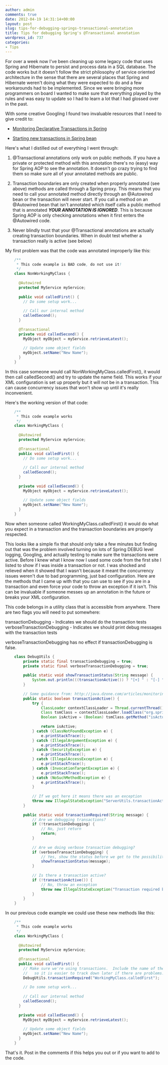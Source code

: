 ```yaml
---
author: admin
comments: true
date: 2012-04-19 14:31:14+00:00
layout: post
slug: tips-for-debugging-springs-transactional-annotation
title: Tips for debugging Spring's @Transactional annotation
wordpress_id: 737
categories:
- Tips
---
```


For over a week now I've been cleaning up some legacy code that uses Spring and Hibernate to persist and process data in a SQL database.  The code works but it doesn't follow the strict philosophy of service oriented architecture in the sense that there are several places that Spring and Hibernate weren't doing what they were expected to do and a few workarounds had to be implemented.  Since we were bringing more programmers on board I wanted to make sure that everything played by the rules and was easy to update so I had to learn a lot that I had glossed over in the past.

With some creative Googling I found two invaluable resources that I need to give credit to:
	
  * [Monitoring Declarative Transactions in Spring](http://java.dzone.com/articles/monitoring-declarative-transac?page=0,1)
	
  * [Starting new transactions in Spring bean](http://stackoverflow.com/questions/3037006/starting-new-transaction-in-spring-bean)

Here's what I distilled out of everything I went through:

  1. @Transactional annotations only work on public methods.  If you have a private or protected method with this annotation there's no (easy) way for Spring AOP to see the annotation.  It doesn't go crazy trying to find them so make sure all of your annotated methods are public.

  2. Transaction boundaries are only created when properly annotated (see above) methods are called through a Spring proxy.  This means that you need to call your annotated method directly through an @Autowired bean or the transaction will never start.  If you call a method on an @Autowired bean that isn't annotated which itself calls a public method that is annotated **_YOUR ANNOTATION IS IGNORED_**.  This is because Spring AOP is only checking annotations when it first enters the @Autowired code.

  3. Never blindly trust that your @Transactional annotations are actually creating transaction boundaries.  When in doubt test whether a transaction really is active (see below)

My first problem was that the code was annotated improperly like this:

``` java
    /**
     * This code example is BAD code, do not use it!
     */
    class NonWorkingMyClass {
    
      @Autowired
      protected MyService myService;
    
      public void calledFirst() {
        // Do some setup work...
    
        // Call our internal method
        calledSecond();
      }
    
      @Transactional
      private void calledSecond() {
        MyObject myObject = myService.retrieveLatest();
    
        // Update some object fields
        myObject.setName("New Name");
      }
    }
```

In this case someone would call NonWorkingMyClass.calledFirst(), it would then call calledSecond() and try to update the name field.  This works if your XML configuration is set up properly but it will not be in a transaction.  This can cause concurrency issues that won't show up until it's really inconvenient.

Here's the working version of that code:

``` java 
    /**
     * This code example works
     */
    class WorkingMyClass {
    
      @Autowired
      protected MyService myService;
    
      @Transactional
      public void calledFirst() {
        // Do some setup work...
    
        // Call our internal method
        calledSecond();
      }
    
      private void calledSecond() {
        MyObject myObject = myService.retrieveLatest();
    
        // Update some object fields
        myObject.setName("New Name");
      }
    }
```

Now when someone called WorkingMyClass.calledFirst() it would do what you expect in a transaction and the transaction boundaries are properly respected.

This looks like a simple fix that should only take a few minutes but finding out that was the problem involved turning on lots of Spring DEBUG level logging, Googling, and actually testing to make sure the transactions were active.  Before I knew what I know now I used some code from the first site I listed to show if I was inside a transaction or not.  I was shocked and relieved when it showed that I wasn't because it meant the concurrency issues weren't due to bad programming, just bad configuration.  Here are the methods that I came up with that you can use to see if you are in a transaction and even force your code to throw an exception if it isn't.  This can be invaluable if someone messes up an annotation in the future or breaks your XML configuration.

This code belongs in a utility class that is accessible from anywhere.  There are two flags you will need to put somewhere:

transactionDebugging - Indicates we should do the transaction tests
verboseTransactionDebugging - Indicates we should print debug messages with the transaction tests

verboseTransactionDebugging has no effect if transactionDebugging is false.

``` java
    class DebugUtils {
    	private static final transactionDebugging = true;
    	private static final verboseTransactionDebugging = true;
    
    	public static void showTransactionStatus(String message) {
    		System.out.println(((transactionActive()) ? "[+] " : "[-] ") + message);
    	}
    
    	// Some guidance from: http://java.dzone.com/articles/monitoring-declarative-transac?page=0,1
    	public static boolean transactionActive() {
    		try {
    			ClassLoader contextClassLoader = Thread.currentThread().getContextClassLoader();
    			Class tsmClass = contextClassLoader.loadClass("org.springframework.transaction.support.TransactionSynchronizationManager");
    			Boolean isActive = (Boolean) tsmClass.getMethod("isActualTransactionActive", null).invoke(null, null);
    
    			return isActive;
    		} catch (ClassNotFoundException e) {
    			e.printStackTrace();
    		} catch (IllegalArgumentException e) {
    			e.printStackTrace();
    		} catch (SecurityException e) {
    			e.printStackTrace();
    		} catch (IllegalAccessException e) {
    			e.printStackTrace();
    		} catch (InvocationTargetException e) {
    			e.printStackTrace();
    		} catch (NoSuchMethodException e) {
    			e.printStackTrace();
    		}
    
    		// If we got here it means there was an exception
    		throw new IllegalStateException("ServerUtils.transactionActive was unable to complete properly");
    	}
    
    	public static void transactionRequired(String message) {
    		// Are we debugging transactions?
    		if (!transactionDebugging) {
    			// No, just return
    			return;
    		}
    
    		// Are we doing verbose transaction debugging?
    		if (verboseTransactionDebugging) {
    			// Yes, show the status before we get to the possibility of throwing an exception
    			showTransactionStatus(message);
    		}
    
    		// Is there a transaction active?
    		if (!transactionActive()) {
    			// No, throw an exception
    			throw new IllegalStateException("Transaction required but not active [" + message + "]");
    		}
    	}
    }
```    

In our previous code example we could use these new methods like this:

``` java
    /**
     * This code example works
     */
    class WorkingMyClass {
    
      @Autowired
      protected MyService myService;
    
      @Transactional
      public void calledFirst() {
        // Make sure we're using transactions.  Include the name of the class and method
        //   so it is easier to track down later if there are problems.
        DebugUtils.transactionRequired("WorkingMyClass.calledFirst");
    
        // Do some setup work...
    
        // Call our internal method
        calledSecond();
      }
    
      private void calledSecond() {
        MyObject myObject = myService.retrieveLatest();
    
        // Update some object fields
        myObject.setName("New Name");
      }
    }
```

That's it.  Post in the comments if this helps you out or if you want to add to the code.